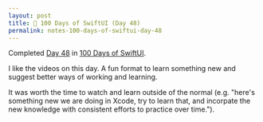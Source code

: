 ```yaml
---
layout: post
title: 📔 100 Days of SwiftUI (Day 48)
permalink: notes-100-days-of-swiftui-day-48
---
```


Completed [Day 48](https://www.hackingwithswift.com/100/swiftui/48) in [100 Days of SwiftUI](https://www.hackingwithswift.com/100/swiftui).

I like the videos on this day. A fun format to learn something new and suggest better ways of working and learning.

It was worth the time to watch and learn outside of the normal (e.g. "here's something new we are doing in Xcode, try to learn that, and incorpate the new knowledge with consistent efforts to practice over time.").
